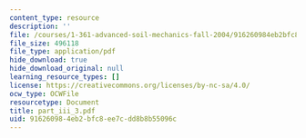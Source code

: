 ```yaml
---
content_type: resource
description: ''
file: /courses/1-361-advanced-soil-mechanics-fall-2004/916260984eb2bfc8ee7cdd8b8b55096c_part_iii_3.pdf
file_size: 496118
file_type: application/pdf
hide_download: true
hide_download_original: null
learning_resource_types: []
license: https://creativecommons.org/licenses/by-nc-sa/4.0/
ocw_type: OCWFile
resourcetype: Document
title: part_iii_3.pdf
uid: 91626098-4eb2-bfc8-ee7c-dd8b8b55096c
---
```

